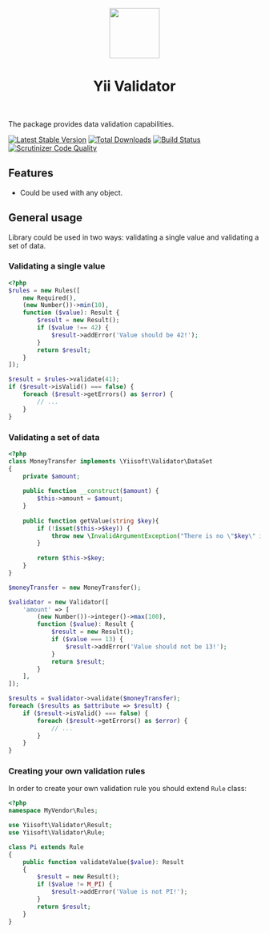 <p align="center">
    <a href="https://github.com/yiisoft" target="_blank">
        <img src="https://avatars0.githubusercontent.com/u/993323" height="100px">
    </a>
    <h1 align="center">Yii Validator</h1>
    <br>
</p>

The package provides data validation capabilities.

[![Latest Stable Version](https://poser.pugx.org/yiisoft/validator/v/stable.png)](https://packagist.org/packages/yiisoft/validator)
[![Total Downloads](https://poser.pugx.org/yiisoft/validator/downloads.png)](https://packagist.org/packages/yiisoft/validator)
[![Build Status](https://travis-ci.org/yiisoft/validator.svg?branch=master)](https://travis-ci.org/yiisoft/validator)
[![Scrutinizer Code Quality](https://scrutinizer-ci.com/g/yiisoft/validator/badges/quality-score.png?b=master)](https://scrutinizer-ci.com/g/yiisoft/validator/?branch=master)

## Features

- Could be used with any object. 

## General usage

Library could be used in two ways: validating a single value and validating a set of data.

### Validating a single value

```php
<?php
$rules = new Rules([
    new Required(),
    (new Number())->min(10),
    function ($value): Result {
        $result = new Result();
        if ($value !== 42) {
            $result->addError('Value should be 42!');
        }
        return $result;
    }
]);

$result = $rules->validate(41);
if ($result->isValid() === false) {
    foreach ($result->getErrors() as $error) {
        // ...
    }
}
```

### Validating a set of data

```php
<?php
class MoneyTransfer implements \Yiisoft\Validator\DataSet
{
    private $amount;
    
    public function __construct($amount) {
        $this->amount = $amount;
    }
    
    public function getValue(string $key){
        if (!isset($this->$key)) {
            throw new \InvalidArgumentException("There is no \"$key\" in MoneyTransfer.");
        }
        
        return $this->$key;
    }
}

$moneyTransfer = new MoneyTransfer();

$validator = new Validator([    
    'amount' => [
        (new Number())->integer()->max(100),
        function ($value): Result {
            $result = new Result();
            if ($value === 13) {
                $result->addError('Value should not be 13!');
            }
            return $result;
        }
    ],
]);

$results = $validator->validate($moneyTransfer);
foreach ($results as $attribute => $result) {
    if ($result->isValid() === false) {
        foreach ($result->getErrors() as $error) {
            // ...
        }
    }
}
```

### Creating your own validation rules

In order to create your own validation rule you should extend `Rule` class:

```php
<?php
namespace MyVendor\Rules;

use Yiisoft\Validator\Result;
use Yiisoft\Validator\Rule;

class Pi extends Rule
{
    public function validateValue($value): Result
    {
        $result = new Result();
        if ($value != M_PI) {
            $result->addError('Value is not PI!');
        }
        return $result;
    }
}
```

 